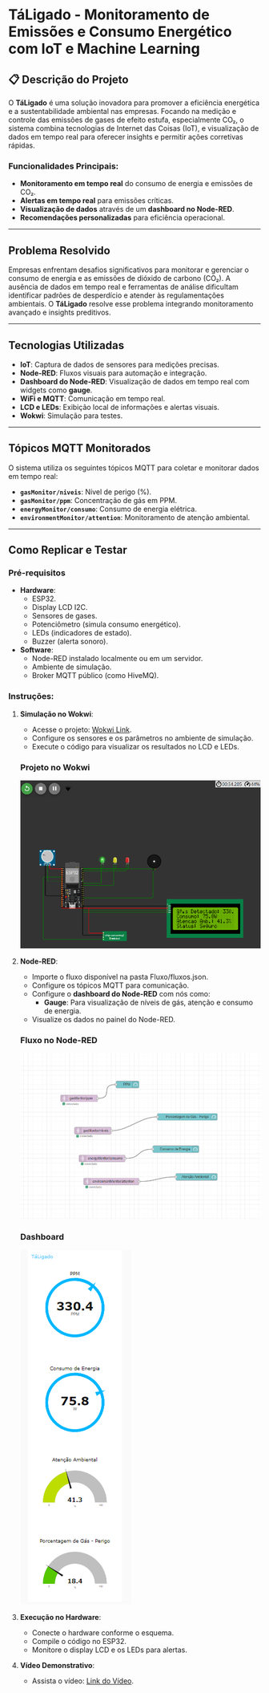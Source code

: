 # TáLigado - Monitoramento de Emissões e Consumo Energético com IoT e Machine Learning

## 📋 Descrição do Projeto
O **TáLigado** é uma solução inovadora para promover a eficiência energética e a sustentabilidade ambiental nas empresas. Focando na medição e controle das emissões de gases de efeito estufa, especialmente CO₂, o sistema combina tecnologias de Internet das Coisas (IoT), e visualização de dados em tempo real para oferecer insights e permitir ações corretivas rápidas.

### Funcionalidades Principais:
- **Monitoramento em tempo real** do consumo de energia e emissões de CO₂.
- **Alertas em tempo real** para emissões críticas.
- **Visualização de dados** através de um **dashboard no Node-RED**.
- **Recomendações personalizadas** para eficiência operacional.

---

## Problema Resolvido
Empresas enfrentam desafios significativos para monitorar e gerenciar o consumo de energia e as emissões de dióxido de carbono (CO₂). A ausência de dados em tempo real e ferramentas de análise dificultam identificar padrões de desperdício e atender às regulamentações ambientais. O **TáLigado** resolve esse problema integrando monitoramento avançado e insights preditivos.

---

## Tecnologias Utilizadas
- **IoT**: Captura de dados de sensores para medições precisas.
- **Node-RED**: Fluxos visuais para automação e integração.
- **Dashboard do Node-RED**: Visualização de dados em tempo real com widgets como **gauge**.
- **WiFi e MQTT**: Comunicação em tempo real.
- **LCD e LEDs**: Exibição local de informações e alertas visuais.
- **Wokwi**: Simulação para testes.

---

## Tópicos MQTT Monitorados
O sistema utiliza os seguintes tópicos MQTT para coletar e monitorar dados em tempo real:
- **`gasMonitor/niveis`**: Nível de perigo (%).
- **`gasMonitor/ppm`**: Concentração de gás em PPM.
- **`energyMonitor/consumo`**: Consumo de energia elétrica.
- **`environmentMonitor/attention`**: Monitoramento de atenção ambiental.

---

## Como Replicar e Testar

### Pré-requisitos
- **Hardware**:
  - ESP32.
  - Display LCD I2C.
  - Sensores de gases.
  - Potenciômetro (simula consumo energético).
  - LEDs (indicadores de estado).
  - Buzzer (alerta sonoro).
- **Software**:
  - Node-RED instalado localmente ou em um servidor.
  - Ambiente de simulação.
  - Broker MQTT público (como HiveMQ).

### Instruções:
1. **Simulação no Wokwi**:
   - Acesse o projeto: [Wokwi Link](<https://wokwi.com/projects/415224506759678977>).
   - Configure os sensores e os parâmetros no ambiente de simulação.
   - Execute o código para visualizar os resultados no LCD e LEDs.

   ### Projeto no Wokwi
   <img src="Imagens\wokwi.PNG" alt="Wokwi">

2. **Node-RED**:
   - Importe o fluxo disponível na pasta Fluxo/fluxos.json.
   - Configure os tópicos MQTT para comunicação.
   - Configure o **dashboard do Node-RED** com nós como:
     - **Gauge**: Para visualização de níveis de gás, atenção e consumo de energia.
   - Visualize os dados no painel do Node-RED.

   ### Fluxo no Node-RED
   <img src="Imagens\FluxoNode.PNG" alt="FluxoNode">

   ### Dashboard
   <img src="Imagens\dashboard.PNG" alt="Dashboard">

3. **Execução no Hardware**:
   - Conecte o hardware conforme o esquema.
   - Compile o código no ESP32.
   - Monitore o display LCD e os LEDs para alertas.

4. **Vídeo Demonstrativo**:
   - Assista o vídeo: [Link do Vídeo](<https://youtu.be/dc5UFIitvjs>).





